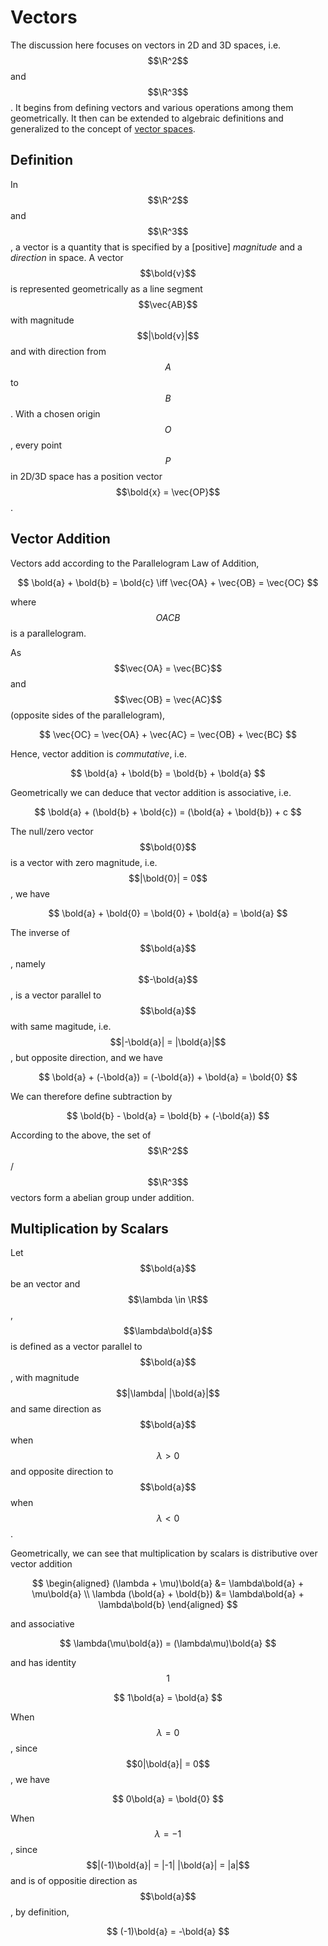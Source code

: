 # Vectors

The discussion here focuses on vectors in 2D and 3D spaces, i.e. $$\R^2$$ and $$\R^3$$. It begins from defining vectors and various operations among them geometrically. It then can be extended to algebraic definitions and generalized to the concept of [vector spaces](vector-spaces.md).

## Definition

In $$\R^2$$ and $$\R^3$$, a vector is a quantity that is specified by a \[positive] _magnitude_ and a _direction_ in space. A vector $$\bold{v}$$ is represented geometrically as a line segment $$\vec{AB}$$ with magnitude $$|\bold{v}|$$ and with direction from $$A$$ to $$B$$. With a chosen origin $$O$$, every point $$P$$ in 2D/3D space has a position vector $$\bold{x} = \vec{OP}$$.

## Vector Addition

Vectors add according to the Parallelogram Law of Addition,

$$
\bold{a} + \bold{b} = \bold{c} \iff \vec{OA} + \vec{OB} = \vec{OC}
$$

where $$OACB$$ is a parallelogram.

As $$\vec{OA} = \vec{BC}$$ and $$\vec{OB} = \vec{AC}$$ (opposite sides of the parallelogram),

$$
\vec{OC} = \vec{OA} + \vec{AC} = \vec{OB} + \vec{BC}
$$

Hence, vector addition is _commutative_, i.e.

$$
\bold{a} + \bold{b} = \bold{b} + \bold{a}
$$

Geometrically we can deduce that vector addition is associative, i.e.

$$
\bold{a} + (\bold{b} + \bold{c}) = (\bold{a} + \bold{b}) + c
$$

The null/zero vector $$\bold{0}$$ is a vector with zero magnitude, i.e. $$|\bold{0}| = 0$$, we have

$$
\bold{a} + \bold{0} = \bold{0} + \bold{a} = \bold{a}
$$

The inverse of $$\bold{a}$$, namely $$-\bold{a}$$, is a vector parallel to $$\bold{a}$$ with same magitude, i.e. $$|-\bold{a}| = |\bold{a}|$$, but opposite direction, and we have

$$
\bold{a} + (-\bold{a}) = (-\bold{a}) + \bold{a} = \bold{0}
$$

We can therefore define subtraction by

$$
\bold{b} - \bold{a} = \bold{b} + (-\bold{a})
$$

According to the above, the set of $$\R^2$$/$$\R^3$$ vectors form a abelian group under addition.

## Multiplication by Scalars

Let $$\bold{a}$$ be an vector and $$\lambda \in \R$$, $$\lambda\bold{a}$$ is defined as a vector parallel to $$\bold{a}$$, with magnitude $$|\lambda| |\bold{a}|$$ and same direction as $$\bold{a}$$ when $$\lambda > 0$$ and opposite direction to $$\bold{a}$$ when $$\lambda < 0$$.

Geometrically, we can see that multiplication by scalars is distributive over vector addition

$$
\begin{aligned} (\lambda + \mu)\bold{a} &= \lambda\bold{a} + \mu\bold{a} \\ \lambda (\bold{a} + \bold{b}) &= \lambda\bold{a} + \lambda\bold{b} \end{aligned}
$$

and associative

$$
\lambda(\mu\bold{a}) = (\lambda\mu)\bold{a}
$$

and has identity $$1$$

$$
1\bold{a} = \bold{a}
$$

When $$\lambda = 0$$, since $$0|\bold{a}| = 0$$,  we have

$$
0\bold{a} = \bold{0}
$$

When $$\lambda = -1$$, since $$|(-1)\bold{a}| = |-1| |\bold{a}| = |a|$$ and is of oppositie direction as $$\bold{a}$$, by definition,

$$
(-1)\bold{a} = -\bold{a}
$$
